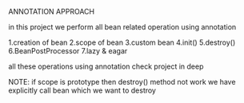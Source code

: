 ANNOTATION APPROACH

in this project we perform all bean related operation using annotation

1.creation of bean
2.scope of bean
3.custom bean
4.init()
5.destroy()
6.BeanPostProcessor
7.lazy & eagar

all these operations using annotation check project in deep

NOTE: if scope is prototype then destroy() method not work we have explicitly call bean which we want to destroy

